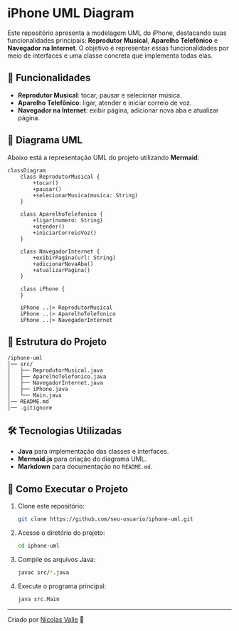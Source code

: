 # iPhone UML Diagram

Este repositório apresenta a modelagem UML do iPhone, destacando suas funcionalidades principais: **Reprodutor Musical**, **Aparelho Telefônico** e **Navegador na Internet**. O objetivo é representar essas funcionalidades por meio de interfaces e uma classe concreta que implementa todas elas.

## 🚀 Funcionalidades

- **Reprodutor Musical**: tocar, pausar e selecionar música.
- **Aparelho Telefônico**: ligar, atender e iniciar correio de voz.
- **Navegador na Internet**: exibir página, adicionar nova aba e atualizar página.

## 📌 Diagrama UML

Abaixo está a representação UML do projeto utilizando **Mermaid**:

```mermaid
classDiagram
    class ReprodutorMusical {
        +tocar()
        +pausar()
        +selecionarMusica(musica: String)
    }
    
    class AparelhoTelefonico {
        +ligar(numero: String)
        +atender()
        +iniciarCorreioVoz()
    }
    
    class NavegadorInternet {
        +exibirPagina(url: String)
        +adicionarNovaAba()
        +atualizarPagina()
    }

    class iPhone {
    }

    iPhone ..|> ReprodutorMusical
    iPhone ..|> AparelhoTelefonico
    iPhone ..|> NavegadorInternet
```

## 📂 Estrutura do Projeto

```
/iphone-uml
│── src/
│   ├── ReprodutorMusical.java
│   ├── AparelhoTelefonico.java
│   ├── NavegadorInternet.java
│   ├── iPhone.java
│   └── Main.java
│── README.md
│── .gitignore
```

## 🛠 Tecnologias Utilizadas

- **Java** para implementação das classes e interfaces.
- **Mermaid.js** para criação do diagrama UML.
- **Markdown** para documentação no `README.md`.

## 🎯 Como Executar o Projeto

1. Clone este repositório:
   ```sh
   git clone https://github.com/seu-usuario/iphone-uml.git
   ```
2. Acesse o diretório do projeto:
   ```sh
   cd iphone-uml
   ```
3. Compile os arquivos Java:
   ```sh
   javac src/*.java
   ```
4. Execute o programa principal:
   ```sh
   java src.Main
   ```

---

Criado por [Nicolas Valle](https://github.com/nicksvalle) 🚀

